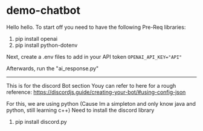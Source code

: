# demo-chatbot

Hello hello. To start off you need to have the following Pre-Req libraries:
1) pip install openai
2) pip install python-dotenv 

Next, create a .env files to add in your API token
```OPENAI_API_KEY="API"```

Afterwards, run the "ai_response.py"

---

This is for the discord Bot section
Youy can refer to here for a rough reference: https://discordjs.guide/creating-your-bot/#using-config-json

For this, we are using python (Cause Im a simpleton and only know java and python, still learning c++)
Need to install the discord library 
1) pip install discord.py
